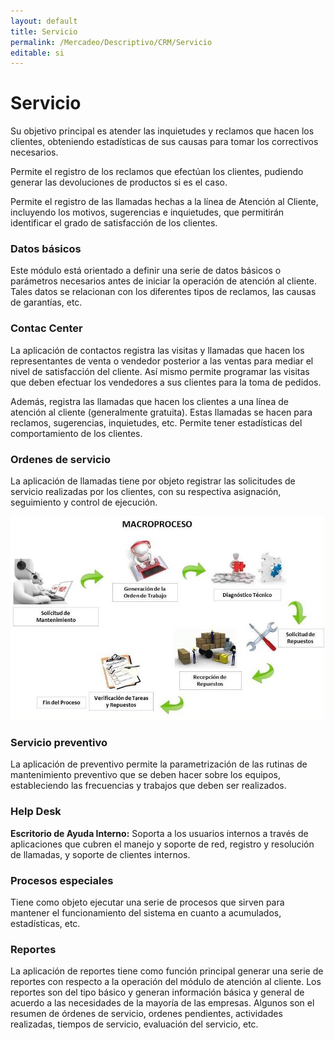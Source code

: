 ```yaml
---
layout: default
title: Servicio
permalink: /Mercadeo/Descriptivo/CRM/Servicio
editable: si
---
```


# Servicio

Su objetivo principal es atender las inquietudes y reclamos que hacen los clientes, obteniendo estadísticas de sus causas para tomar los correctivos necesarios.  

Permite el registro de los reclamos que efectúan los clientes, pudiendo generar las devoluciones de productos si es el caso.  

Permite el registro de las llamadas hechas a la línea de Atención al Cliente, incluyendo los motivos, sugerencias e inquietudes, que permitirán identificar el grado de satisfacción de los clientes.  

### Datos básicos

Este módulo está orientado a definir una serie de datos básicos o parámetros necesarios antes de iniciar la operación de atención al cliente. Tales datos se relacionan con los diferentes tipos de reclamos, las causas de garantías, etc.  

### Contac Center

La aplicación de contactos registra las visitas y llamadas que hacen los representantes de venta o vendedor posterior a las ventas para mediar el nivel de satisfacción del cliente. Así mismo permite programar las visitas que deben efectuar los vendedores a sus clientes para la toma de pedidos.  

Además, registra las llamadas que hacen los clientes a una línea de atención al cliente (generalmente gratuita). Estas llamadas se hacen para reclamos, sugerencias, inquietudes, etc. Permite tener estadísticas del comportamiento de los clientes.  

### Ordenes de servicio

La aplicación de llamadas tiene por objeto registrar las solicitudes de servicio realizadas por los clientes, con su respectiva asignación, seguimiento y control de ejecución.  

![](servicio.jpg)


### Servicio preventivo


La aplicación de preventivo permite la parametrización de las rutinas de mantenimiento preventivo que se deben hacer sobre los equipos, estableciendo las frecuencias y trabajos que deben ser realizados.  


### Help Desk

**Escritorio de Ayuda Interno:** Soporta a los usuarios internos a través de aplicaciones que cubren el manejo y soporte de red, registro y resolución de llamadas, y soporte de clientes internos.  

### Procesos especiales

Tiene como objeto ejecutar una serie de procesos que sirven para mantener el funcionamiento del sistema en cuanto a acumulados, estadísticas, etc.  

### Reportes

La aplicación de reportes tiene como función principal generar una serie de reportes con respecto a la operación del módulo de atención al cliente. Los reportes son del tipo básico y generan información básica y general de acuerdo a las  necesidades de la mayoría de las empresas. Algunos son el resumen de órdenes de servicio, ordenes pendientes, actividades realizadas, tiempos de servicio, evaluación del servicio, etc.  

